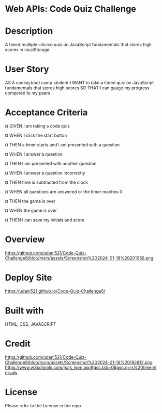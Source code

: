 # Web APIs: Code Quiz Challenge

# Description
A timed multiple-choice quiz on JavaScript fundamentals that stores high scores in localStorage.

# User Story

AS A coding boot camp student
I WANT to take a timed quiz on JavaScript fundamentals that stores high scores
SO THAT I can gauge my progress compared to my peers


# Acceptance Criteria

¤ GIVEN I am taking a code quiz

¤ WHEN I click the start button

¤ THEN a timer starts and I am presented with a question

¤ WHEN I answer a question

¤ THEN I am presented with another question

¤ WHEN I answer a question incorrectly

¤ THEN time is subtracted from the clock

¤ WHEN all questions are answered or the timer reaches 0

¤ THEN the game is over

¤ WHEN the game is over

¤ THEN I can save my initials and score

 # Overview   

https://github.com/udani521/Code-Quiz-Challenge6/blob/main/assets/Screenshot%202024-01-18%20201058.png

# Deploy Site

 https://udani521.github.io/Code-Quiz-Challenge6/
 
# Built with

HTML, CSS, JAVASCRIPT

# Credit

https://github.com/udani521/Code-Quiz-Challenge6/blob/main/assets/Screenshot%202024-01-16%20183812.png
https://www.w3schools.com/js/js_json.asp#gsc.tab=0&gsc.q=js%20timeintervals

# License

Please refer to the License in the repo


